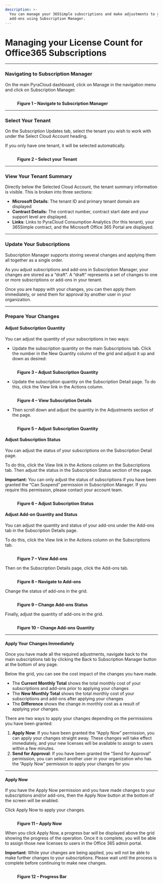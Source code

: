 ```yaml
---
description: >-
  You can manage your 365Simple subscriptions and make adjustments to your
  add-ons using Subscription Manager.
---
```


# Managing your License Count for Office365 Subscriptions

***

### Navigating to Subscription Manager <a href="#navigating-to-subscription-manager" id="navigating-to-subscription-manager"></a>

On the main PyraCloud dashboard, click on Manage in the navigation menu and click on Subscription Manager.

<figure><img src="https://help.pyracloud.com/wp-content/uploads/2019/08/Figure-1-2-1024x615.png" alt=""><figcaption><p><strong>Figure 1 – Navigate to Subscription Manager</strong></p></figcaption></figure>

***

### Select Your Tenant <a href="#select-your-tenant" id="select-your-tenant"></a>

On the Subscription Updates tab, select the tenant you wish to work with under the Select Cloud Account heading.

If you only have one tenant, it will be selected automatically.

<figure><img src="https://help.pyracloud.com/wp-content/uploads/2019/08/Figure-2-1-1024x810.png" alt=""><figcaption><p><strong>Figure 2 – Select your Tenant</strong></p></figcaption></figure>

***

### View Your Tenant Summary <a href="#view-your-tenant-summary" id="view-your-tenant-summary"></a>

Directly below the Selected Cloud Account, the tenant summary information is visible. This is broken into three sections:

* **Microsoft Details**: The tenant ID and primary tenant domain are displayed
* **Contract Details:** The contract number, contract start date and your support level are displayed.
* **Links**: Links to PyraCloud Consumption Analytics (for this tenant), your 365Simple contract, and the Microsoft Office 365 Portal are displayed.

***

### Update Your Subscriptions <a href="#update-your-subscriptions" id="update-your-subscriptions"></a>

Subscription Manager supports storing several changes and applying them all together as a single order.

As you adjust subscriptions and add-ons in Subscription Manager, your changes are stored as a “draft”. A “draft” represents a set of changes to one or more subscriptions or add-ons in your tenant.

Once you are happy with your changes, you can then apply them immediately, or send them for approval by another user in your organization.

***

### Prepare Your Changes <a href="#prepare-your-changes" id="prepare-your-changes"></a>

#### Adjust Subscription Quantity <a href="#adjust-subscription-quantity" id="adjust-subscription-quantity"></a>

You can adjust the quantity of your subscriptions in two ways:

* Update the subscription quantity on the main Subscriptions tab. Click the number in the New Quantity column of the grid and adjust it up and down as desired:

<figure><img src="https://help.pyracloud.com/wp-content/uploads/2019/08/Figure-3-1-1024x616.png" alt=""><figcaption><p><strong>Figure 3 – Adjust Subscription Quantity</strong></p></figcaption></figure>

* Update the subscription quantity on the Subscription Detail page. To do this, click the View link in the Actions column.

<figure><img src="https://help.pyracloud.com/wp-content/uploads/2019/08/Figure-4-1-1024x616.png" alt=""><figcaption><p><strong>Figure 4 – View Subscription Details</strong></p></figcaption></figure>

* Then scroll down and adjust the quantity in the Adjustments section of the page.

<figure><img src="https://help.pyracloud.com/wp-content/uploads/2019/08/Figure-5-1-1024x616.png" alt=""><figcaption><p><strong>Figure 5 – Adjust Subscription Quantity</strong></p></figcaption></figure>

#### Adjust Subscription Status <a href="#adjust-subscription-status" id="adjust-subscription-status"></a>

You can adjust the status of your subscriptions on the Subscription Detail page.

To do this, click the View link in the Actions column on the Subscriptions tab. Then adjust the status in the Subscription Status section of the page.

**Important:** You can only adjust the status of subscriptions if you have been granted the “Can Suspend” permission in Subscription Manager. If you require this permission, please contact your account team.

<figure><img src="https://help.pyracloud.com/wp-content/uploads/2019/08/Figure-6-1-1024x616.png" alt=""><figcaption><p><strong>Figure 6 – Adjust Subscription Status</strong></p></figcaption></figure>

#### Adjust Add-on Quantity and Status <a href="#adjust-add-on-quantity-and-status" id="adjust-add-on-quantity-and-status"></a>

You can adjust the quantity and status of your add-ons under the Add-ons tab in the Subscription Details page.

To do this, click the View link in the Actions column on the Subscriptions tab.

<figure><img src="https://help.pyracloud.com/wp-content/uploads/2019/08/Figure-7-1-1024x616.png" alt=""><figcaption><p><strong>Figure 7 – View Add-ons</strong></p></figcaption></figure>

Then on the Subscription Details page, click the Add-ons tab.

<figure><img src="https://help.pyracloud.com/wp-content/uploads/2019/08/Figure-8-1-1024x617.png" alt=""><figcaption><p><strong>Figure 8 – Navigate to Add-ons</strong></p></figcaption></figure>

Change the status of add-ons in the grid.

<figure><img src="https://help.pyracloud.com/wp-content/uploads/2019/08/Figure-9-1-1024x616.png" alt=""><figcaption><p><strong>Figure 9 – Change Add-ons Status</strong></p></figcaption></figure>

Finally, adjust the quantity of add-ons in the grid.

<figure><img src="https://help.pyracloud.com/wp-content/uploads/2019/08/Figure-10-1-1024x616.png" alt=""><figcaption><p><strong>Figure 10 – Change Add-ons Quantity</strong></p></figcaption></figure>

***

#### Apply Your Changes Immediately <a href="#apply-your-changes-immediately" id="apply-your-changes-immediately"></a>

Once you have made all the required adjustments, navigate back to the main subscriptions tab by clicking the Back to Subscription Manager button at the bottom of any page.

Below the grid, you can see the cost impact of the changes you have made.

* The **Current Monthly Total** shows the total monthly cost of your subscriptions and add-ons prior to applying your changes
* The **New Monthly Total** shows the total monthly cost of your subscriptions and add-ons after applying your changes
* The **Difference** shows the change in monthly cost as a result of applying your changes.

There are two ways to apply your changes depending on the permissions you have been granted:

1. **Apply Now**: If you have been granted the “Apply Now” permission, you can apply your changes straight away. These changes will take effect immediately, and your new licenses will be available to assign to users within a few minutes.
2. **Send for Approval**: If you have been granted the “Send for Approval” permission, you can select another user in your organization who has the “Apply Now” permission to apply your changes for you

***

#### Apply Now <a href="#apply-now" id="apply-now"></a>

If you have the Apply Now permission and you have made changes to your subscriptions and/or add-ons, then the Apply Now button at the bottom of the screen will be enabled.

Click Apply Now to apply your changes.

<figure><img src="https://help.pyracloud.com/wp-content/uploads/2019/08/Figure-11-1-1024x616.png" alt=""><figcaption><p><strong>Figure 11 – Apply Now</strong></p></figcaption></figure>

When you click Apply Now, a progress bar will be displayed above the grid showing the progress of the operation. Once it is complete, you will be able to assign those new licenses to users in the Office 365 admin portal.

**Important**: While your changes are being applied, you will not be able to make further changes to your subscriptions. Please wait until the process is complete before continuing to make new changes.

<figure><img src="https://help.pyracloud.com/wp-content/uploads/2019/08/Figure-12-1-1024x616.png" alt=""><figcaption><p><strong>Figure 12 – Progress Bar</strong></p></figcaption></figure>
